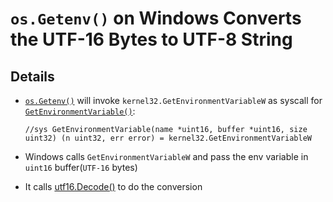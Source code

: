 # `os.Getenv()` on Windows Converts the UTF-16 Bytes to UTF-8 String

## Details
* [`os.Getenv()`](https://github.com/golang/go/blob/release-branch.go1.11/src/syscall/env_windows.go#L14) will invoke `kernel32.GetEnvironmentVariableW` as syscall for [`GetEnvironmentVariable()`](https://github.com/golang/go/blob/release-branch.go1.11/src/syscall/syscall_windows.go#L189):

      //sys GetEnvironmentVariable(name *uint16, buffer *uint16, size uint32) (n uint32, err error) = kernel32.GetEnvironmentVariableW

* Windows calls `GetEnvironmentVariableW` and pass the env variable in `uint16` buffer(`UTF-16` bytes)
* It calls [utf16.Decode()](https://godoc.org/unicode/utf16#Decode) to do the conversion
